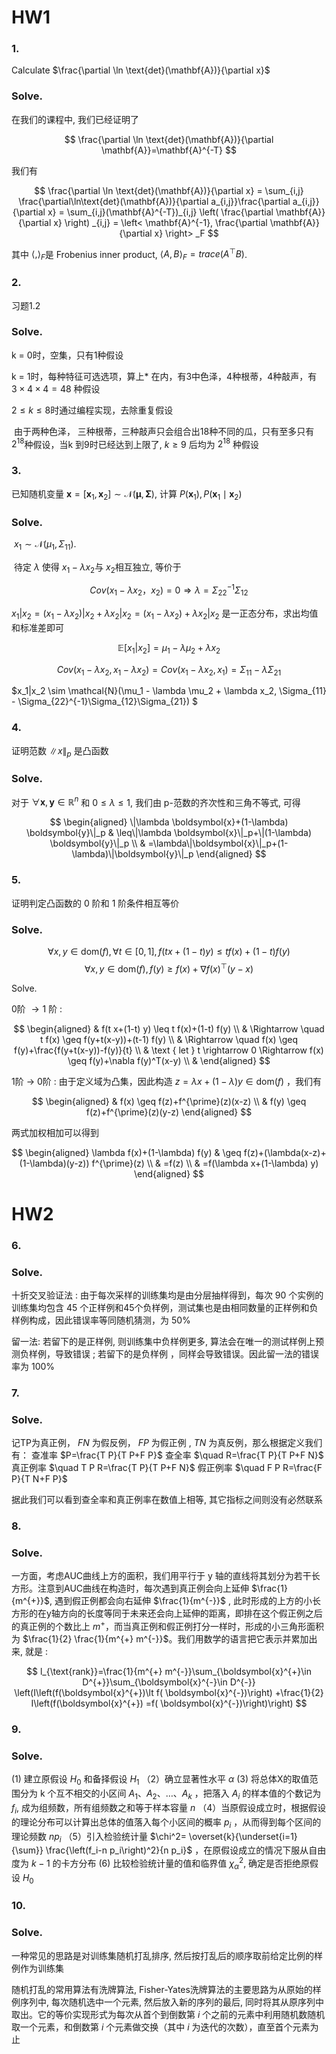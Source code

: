 # HW1

### 1.
Calculate $\frac{\partial \ln \text{det}(\mathbf{A})}{\partial x}$

### Solve.
在我们的课程中, 我们已经证明了

$$
\frac{\partial \ln \text{det}(\mathbf{A})}{\partial \mathbf{A}}=\mathbf{A}^{-T}
$$

我们有

$$
\frac{\partial \ln \text{det}(\mathbf{A})}{\partial x} = \sum_{i,j} \frac{\partial\ln\text{det}(\mathbf{A})}{\partial a_{i,j}}\frac{\partial a_{i,j}}{\partial x} = \sum_{i,j}(\mathbf{A}^{-T})_{i,j} \left( \frac{\partial \mathbf{A}}{\partial x} \right) _{i,j} = \left< \mathbf{A}^{-1}, \frac{\partial \mathbf{A}}{\partial x} \right> _F
$$

其中 $\left< , \right>_F$是 Frobenius inner product, $\left< A, B \right> _F = trace(A^\top B)$.

### 2. 

习题1.2 

### Solve.

k = 0时，空集，只有1种假设

k = 1时，每种特征可选选项，算上* 在内，有3中色泽，4种根蒂，4种敲声，有 $3\times 4\times 4 = 48$ 种假设

$2\le k\le 8$时通过编程实现，去除重复假设

​	由于两种色泽， 三种根蒂，三种敲声只会组合出18种不同的瓜，只有至多只有 $2^{18}$种假设，当k 到9时已经达到上限了, $k\geq 9$ 后均为 $2^{18}$ 种假设



### 3.
已知随机变量 $\boldsymbol{x}=\left[\boldsymbol{x}_1, \boldsymbol{x}_2\right] \sim \mathcal{N}(\boldsymbol{\mu}, \boldsymbol{\Sigma})$, 计算 $P\left(\boldsymbol{x}_1\right), P\left(\boldsymbol{x}_1 \mid \boldsymbol{x}_2\right)$

### Solve.

​		$x_1 \sim \mathcal{N}(\mu_1, \Sigma_{11})$.

​	待定 $\lambda$ 使得 $x_1 - \lambda x_2$与 $x_2$相互独立, 等价于

$$
Cov(x_1 - \lambda x_2， x_2) = 0 \Rightarrow \lambda = \Sigma_{22}^{-1}\Sigma_{12}
$$

$x_1|x_2 = (x_1 - \lambda x_2) | x_2 + \lambda x_2 | x_2  = (x_1 - \lambda x_2) + \lambda x_2 | x_2$ 是一正态分布，求出均值和标准差即可

$$\mathbb{E}[x_1|x_2] = \mu_1 - \lambda \mu_2 + \lambda x_2$$

$$Cov(x_1 - \lambda x_2, x_1 - \lambda x_2) = Cov(x_1 - \lambda x_2, x_1) = \Sigma_{11} - \lambda \Sigma_{21}$$

$x_1|x_2 \sim \mathcal{N}(\mu_1 - \lambda \mu_2 + \lambda x_2, \Sigma_{11} -  \Sigma_{22}^{-1}\Sigma_{12}\Sigma_{21}) $



### 4.  
证明范数 $\|x\|_p$ 是凸函数
### Solve.
对于 $\forall \boldsymbol{x}, \boldsymbol{y} \in \mathbb{R}^n$ 和 $0 \leq \lambda \leq 1$, 我们由 $\mathrm{p}$-范数的齐次性和三角不等式, 可得

$$
\begin{aligned}
\|\lambda \boldsymbol{x}+(1-\lambda) \boldsymbol{y}\|_p & \leq\|\lambda \boldsymbol{x}\|_p+\|(1-\lambda) \boldsymbol{y}\|_p \\
& =\lambda\|\boldsymbol{x}\|_p+(1-\lambda)\|\boldsymbol{y}\|_p
\end{aligned}
$$

###  5.
证明判定凸函数的 0 阶和 1 阶条件相互等价
### Solve.
$$
\forall x, y \in \text{dom}(f), \forall t \in[0,1], f(t x+(1-t) y) \leq t f(x)+(1-t) f(y)
$$
$$
\forall x, y \in \text{dom}(f), f(y) \geq f(x)+\nabla f(x)^{\top}(y-x)
$$

Solve.

0阶 $\rightarrow 1$ 阶 :

$$
\begin{aligned}
& f(t x+(1-t) y) \leq t f(x)+(1-t) f(y) \\
& \Rightarrow \quad t f(x) \geq f(y+t(x-y))+(t-1) f(y) \\
& \Rightarrow \quad f(x) \geq f(y)+\frac{f(y+t(x-y))-f(y)}{t} \\
& \text { let } t \rightarrow 0 \Rightarrow f(x) \geq f(y)+\nabla f(y)^T(x-y) \\
&
\end{aligned}
$$

1阶 $\rightarrow$ 0阶 :
由于定义域为凸集，因此构造 $z=\lambda x+(1-\lambda) y \in \text{dom}(f)$ ，我们有

$$
\begin{aligned}
& f(x) \geq f(z)+f^{\prime}(z)(x-z) \\
& f(y) \geq f(z)+f^{\prime}(z)(y-z)
\end{aligned}
$$

两式加权相加可以得到

$$
\begin{aligned}
\lambda f(x)+(1-\lambda) f(y) & \geq f(z)+(\lambda(x-z)+(1-\lambda)(y-z)) f^{\prime}(z) \\
& =f(z) \\
& =f(\lambda x+(1-\lambda) y)
\end{aligned}
$$


# HW2

### 6. 
### Solve.
十折交叉验证法 :
由于每次采样的训练集均是由分层抽样得到，每次 90 个实例的训练集均包含 45 个正样例和45个负样例，测试集也是由相同数量的正样例和负样例构成，因此错误率等同随机猜测，为 $50 \%$

留一法:
若留下的是正样例, 则训练集中负样例更多, 算法会在唯一的测试样例上预测负样例，导致错误 ; 若留下的是负样例 ，同样会导致错误。因此留一法的错误率为 $100 \%$

### 7. 
### Solve.
记TP为真正例， $F N$ 为假反例， $F P$ 为假正例 , $T N$ 为真反例，那么根据定义我们有：
查准率 $P=\frac{T P}{T P+F P}$
查全率 $\quad R=\frac{T P}{T P+F N}$
真正例率 $\quad T P R=\frac{T P}{T P+F N}$
假正例率 $\quad F P R=\frac{F P}{T N+F P}$

据此我们可以看到查全率和真正例率在数值上相等, 其它指标之间则没有必然联系

### 8. 
### Solve.
一方面，考虑AUC曲线上方的面积，我们用平行于 $\mathrm{y}$ 轴的直线将其划分为若干长方形。注意到AUC曲线在构造时，每次遇到真正例会向上延伸 $\frac{1}{m^{+}}$, 遇到假正例都会向右延伸 $\frac{1}{m^{-}}$ , 此时形成的上方的小长方形的在y轴方向的长度等同于未来还会向上延伸的距离，即排在这个假正例之后的真正例的个数比上 $m^{+}$，而当真正例和假正例打分一样时，形成的小三角形面积为 $\frac{1}{2} \frac{1}{m^{+} m^{-}}$。我们用数学的语言把它表示并累加出来, 就是 :

$$
l_{\text{rank}}=\frac{1}{m^{+} m^{-}}\sum_{\boldsymbol{x}^{+}\in D^{+}}\sum_{\boldsymbol{x}^{-}\in D^{-}} \left(I\left(f(\boldsymbol{x}^{+})\lt f( \boldsymbol{x}^{-})\right) +\frac{1}{2} I\left(f(\boldsymbol{x}^{+}) =f( \boldsymbol{x}^{-})\right)\right)
$$

### 9. 
### Solve.
(1) 建立原假设 $H_0$ 和备择假设 $H_1$
（2）确立显著性水平 $\alpha$
(3) 将总体X的取值范围分为 $\mathrm{k}$ 个互不相交的小区间 $A_1 、 A_2 、 \ldots 、 A_k$ ，把落入 $A_i$ 的样本值的个数记为 $f_i$, 成为组频数，所有组频数之和等于样本容量 $n$
（4）当原假设成立时，根据假设的理论分布可以计算出总体的值落入每个小区间的概率 $p_i$ ，从而得到每个区间的理论频数 $n p_i$
（5）引入检验统计量 $\chi^2= \overset{k}{\underset{i=1}{\sum}} \frac{\left(f_i-n p_i\right)^2}{n p_i}$ ，在原假设成立的情况下服从自由度为 $k-1$ 的卡方分布
(6) 比较检验统计量的值和临界值 $\chi_\alpha^2$, 确定是否拒绝原假设 $H_0$

###  10. 
### Solve.
一种常见的思路是对训练集随机打乱排序, 然后按打乱后的顺序取前给定比例的样例作为训练集

随机打乱的常用算法有洗牌算法, Fisher-Yates洗牌算法的主要思路为从原始的样例序列中, 每次随机选中一个元素, 然后放入新的序列的最后, 同时将其从原序列中取出。它的等价实现形式为每次从首个到倒数第 $i$ 个之前的元素中利用随机数随机取一个元素，和倒数第 $i$ 个元素做交换（其中 $i$ 为迭代的次数），直至首个元素为止
